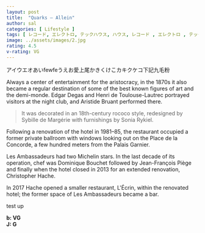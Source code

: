 ```yaml
---
layout: post
title:  "Quarks – Allein"
author: sal
categories: [ Lifestyle ]
tags: [ レコード, エレクトロ, テックハウス, ハウス, レコード , エレクトロ , テックハウス , ハウス , エレクトロポップ , ジャーマンエレクトロ , DJ , グドルン・グート , トーマス・フェールマン , サシャ・フンケ , サシャフンケ , Sascha_Funke , remix , リミックス , クラブミュージック , ダンスミュージック  ]
image: ../assets/images/2.jpg
rating: 4.5
v-rating: VG
---
```


アイウエオあいfewfeうえお愛上尾かきくけこカキクケコ下記九毛粉

Always a center of entertainment for the aristocracy, in the 1870s it also became a regular destination of some of the best known figures of art and the demi-monde. Edgar Degas and Henri de Toulouse-Lautrec portrayed visitors at the night club, and Aristide Bruant performed there.

> It was decorated in an 18th-century rococo style, redesigned by Sybille de Margérie with furnishings by Sonia Rykiel.

Following a renovation of the hotel in 1981–85, the restaurant occupied a former private ballroom with windows looking out on the Place de la Concorde, a few hundred meters from the Palais Garnier. 

Les Ambassadeurs had two Michelin stars. In the last decade of its operation, chef was Dominique Bouchet  followed by Jean-François Piège and finally when the hotel closed in 2013 for an extended renovation, Christopher Hache.

In 2017 Hache opened a smaller restaurant, L'Écrin, within the renovated hotel; the former space of Les Ambassadeurs became a bar.

test up

~~[](https/)~~


<div class="mt-4 mb-4 d-flex align-items-center">
<strong class="mr-1">b: VG</strong>
</div>
<div class="mt-4 mb-4 d-flex align-items-center">
<strong class="mr-1">J: G</strong>
</div>